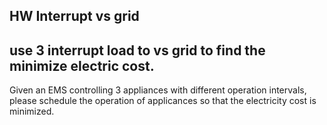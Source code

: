 ## HW Interrupt vs grid

use 3 interrupt load to vs grid to find the minimize electric cost.
---
Given an EMS controlling 3 appliances with different operation intervals, 
please schedule the operation of applicances so that the electricity cost is minimized. 